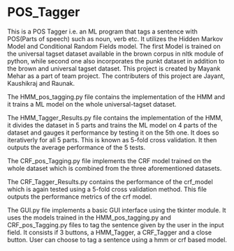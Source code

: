 # POS_Tagger

This is a POS Tagger i.e. an ML program that tags a sentence with POS(Parts of speech) such as noun, verb etc. It utilizes the Hidden Markov Model and Conditional Random Fields model. The first Model is trained on the universal tagset dataset available in the brown corpus in nltk module of python, while second one also incorporates the punkt dataset in addition to the brown and universal tagset dataset. This project is created by Mayank Mehar as a part of team project. The contributers of this project are Jayant, Kaushikraj and Raunak.

The HMM_pos_tagging.py file contains the implementation of the HMM and it trains a ML model on the whole universal-tagset dataset.

The HMM_Tagger_Results.py file contains the implementation of the HMM, it divides the dataset in 5 parts and trains the ML model on 4 parts of the dataset and gauges it performance by testing it on the 5th one. It does so iterativerly for all 5 parts. This is known as 5-fold cross validation. It then outputs the average performance of the 5 tests.

The CRF_pos_Tagging.py file implements the CRF model trained on the whole dataset which is combined from the three aforementioned datasets.

The CRF_Tagger_Results.py contains the performance of the crf_model which is again tested using a 5-fold cross validation method. This file outputs the performance metrics of the crf model.

The GUI.py file implements a  basic GUI interface using the tkinter module. It uses the models trained in the HMM_pos_tagging.py and CRF_pos_Tagging.py files to tag the sentence given by the user in the input field. It consists if 3 buttons, a HMM_Tagger, a CRF_Tagger and a close button. User can choose to tag a sentence using a hmm or crf based model.
